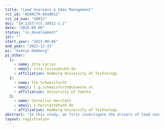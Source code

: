 ```yaml
---
title: "Lead Userness & Idea Management"
rct_id: "AEARCTR-0010012"
rct_id_num: "10012"
doi: "10.1257/rct.10012-1.1"
date: "2022-09-06"
status: "in_development"
jel: ""
start_year: "2022-09-06"
end_year: "2022-12-31"
pi: "Svenja Damberg"
pi_other:
  1:
    - name: Zita Lucius
    - email: zita.lucius@tuhh.de
    - affiliation: Hamburg University of Technology
  2:
    - name: Tim Schweisfurth
    - email: t.g.schweisfurth@utwente.nl
    - affiliation: University of Twente
  3:
    - name: Cornelius Herstatt
    - email: c.herstatt@tuhh.de
    - affiliation: Hamburg University of Technology
abstract: "In this study, we first investigate the drivers of lead userness among employees working in the renewable energy sector, and the link to innovative work behavior. Applying an experimental design, we then use different incentives to see whether they influence the willingness to submit an idea via a company's idea management tool."
layout: registration
---
```


